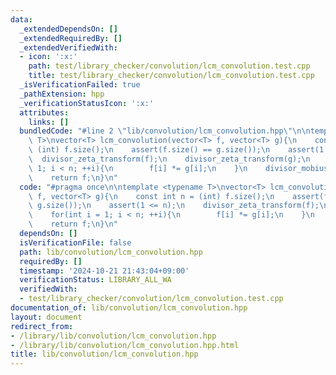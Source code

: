 ```yaml
---
data:
  _extendedDependsOn: []
  _extendedRequiredBy: []
  _extendedVerifiedWith:
  - icon: ':x:'
    path: test/library_checker/convolution/lcm_convolution.test.cpp
    title: test/library_checker/convolution/lcm_convolution.test.cpp
  _isVerificationFailed: true
  _pathExtension: hpp
  _verificationStatusIcon: ':x:'
  attributes:
    links: []
  bundledCode: "#line 2 \"lib/convolution/lcm_convolution.hpp\"\n\ntemplate <typename\
    \ T>\nvector<T> lcm_convolution(vector<T> f, vector<T> g){\n    const int n =\
    \ (int) f.size();\n    assert(f.size() == g.size());\n    assert(1 <= n);\n  \
    \  divisor_zeta_transform(f);\n    divisor_zeta_transform(g);\n    for(int i =\
    \ 1; i < n; ++i){\n        f[i] *= g[i];\n    }\n    divisor_mobius_transform(f);\n\
    \    return f;\n}\n"
  code: "#pragma once\n\ntemplate <typename T>\nvector<T> lcm_convolution(vector<T>\
    \ f, vector<T> g){\n    const int n = (int) f.size();\n    assert(f.size() ==\
    \ g.size());\n    assert(1 <= n);\n    divisor_zeta_transform(f);\n    divisor_zeta_transform(g);\n\
    \    for(int i = 1; i < n; ++i){\n        f[i] *= g[i];\n    }\n    divisor_mobius_transform(f);\n\
    \    return f;\n}\n"
  dependsOn: []
  isVerificationFile: false
  path: lib/convolution/lcm_convolution.hpp
  requiredBy: []
  timestamp: '2024-10-21 21:43:04+09:00'
  verificationStatus: LIBRARY_ALL_WA
  verifiedWith:
  - test/library_checker/convolution/lcm_convolution.test.cpp
documentation_of: lib/convolution/lcm_convolution.hpp
layout: document
redirect_from:
- /library/lib/convolution/lcm_convolution.hpp
- /library/lib/convolution/lcm_convolution.hpp.html
title: lib/convolution/lcm_convolution.hpp
---
```


